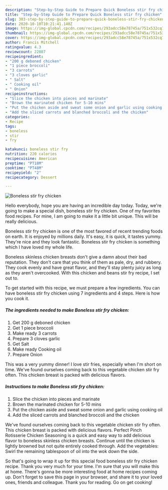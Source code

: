 ```yaml
---
description: "Step-by-Step Guide to Prepare Quick Boneless stir fry chicken"
title: "Step-by-Step Guide to Prepare Quick Boneless stir fry chicken"
slug: 303-step-by-step-guide-to-prepare-quick-boneless-stir-fry-chicken
date: 2020-10-10T10:21:41.140Z
image: https://img-global.cpcdn.com/recipes/293adcc58e78745a/751x532cq70/boneless-stir-fry-chicken-recipe-main-photo.jpg
thumbnail: https://img-global.cpcdn.com/recipes/293adcc58e78745a/751x532cq70/boneless-stir-fry-chicken-recipe-main-photo.jpg
cover: https://img-global.cpcdn.com/recipes/293adcc58e78745a/751x532cq70/boneless-stir-fry-chicken-recipe-main-photo.jpg
author: Francis Mitchell
ratingvalue: 4.3
reviewcount: 22807
recipeingredient:
- "200 g deboned chicken"
- "1 piece broccoli"
- "3 carrots"
- "3 cloves garlic"
- " Salt"
- " Cooking oil"
- " Onion"
recipeinstructions:
- "Slice the chicken into pieces and marinate"
- "Brown the marinated chicken for 5-10 mins"
- "Put the chicken aside and sweat some onion and garlic using cooking oil"
- "Add the sliced carrots and blanched broccoli and the chicken"
categories:
- Recipe
tags:
- boneless
- stir
- fry

katakunci: boneless stir fry 
nutrition: 220 calories
recipecuisine: American
preptime: "PT18M"
cooktime: "PT48M"
recipeyield: "2"
recipecategory: Dessert

---
```



![Boneless stir fry chicken](https://img-global.cpcdn.com/recipes/293adcc58e78745a/751x532cq70/boneless-stir-fry-chicken-recipe-main-photo.jpg)

Hello everybody, hope you are having an incredible day today. Today, we're going to make a special dish, boneless stir fry chicken. One of my favorites food recipes. For mine, I am going to make it a little bit unique. This will be really delicious.

Boneless stir fry chicken is one of the most favored of recent trending foods on earth. It is enjoyed by millions daily. It's easy, it is quick, it tastes yummy. They're nice and they look fantastic. Boneless stir fry chicken is something which I have loved my whole life.

Boneless skinless chicken breasts don&#39;t give a damn about their bad reputation. They don&#39;t care that you think of them as pale, dry, and rubbery. They cook evenly and have great flavor, and they&#39;ll stay plenty juicy as long as they aren&#39;t overcooked. With this chicken and beans stir fry recipe, I set out to.


To get started with this recipe, we must prepare a few ingredients. You can have boneless stir fry chicken using 7 ingredients and 4 steps. Here is how you cook it.

<!--inarticleads1-->

##### The ingredients needed to make Boneless stir fry chicken:

1. Get 200 g deboned chicken
1. Get 1 piece broccoli
1. Make ready 3 carrots
1. Prepare 3 cloves garlic
1. Get  Salt
1. Make ready  Cooking oil
1. Prepare  Onion


This was a very yummy dinner! I love stir fries, especially when I&#39;m short on time. We&#39;ve found ourselves coming back to this vegetable chicken stir fry often. This chicken breast is packed with delicious flavors. 

<!--inarticleads2-->

##### Instructions to make Boneless stir fry chicken:

1. Slice the chicken into pieces and marinate
1. Brown the marinated chicken for 5-10 mins
1. Put the chicken aside and sweat some onion and garlic using cooking oil
1. Add the sliced carrots and blanched broccoli and the chicken


We&#39;ve found ourselves coming back to this vegetable chicken stir fry often. This chicken breast is packed with delicious flavors. Perfect Pinch Rotisserie Chicken Seasoning is a quick and easy way to add delicious flavor to boneless skinless chicken breasts. Continue until the chicken is lightly browned but not quite entirely cooked through. Add the vegetables: Swirl the remaining tablespoon of oil into the wok down the side. 

So that's going to wrap it up for this special food boneless stir fry chicken recipe. Thank you very much for your time. I'm sure that you will make this at home. There's gonna be more interesting food at home recipes coming up. Don't forget to save this page in your browser, and share it to your loved ones, friends and colleague. Thank you for reading. Go on get cooking!
